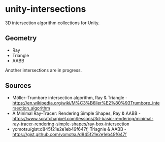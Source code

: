 unity-intersections
=====================

3D intersection algorithm collections for Unity.

## Geometry

- Ray
- Triangle
- AABB

Another intersections are in progress.

## Sources

- Möller–Trumbore intersection algorithm, Ray & Triangle - https://en.wikipedia.org/wiki/M%C3%B6ller%E2%80%93Trumbore_intersection_algorithm
- A Minimal Ray-Tracer: Rendering Simple Shapes, Ray & AABB - https://www.scratchapixel.com/lessons/3d-basic-rendering/minimal-ray-tracer-rendering-simple-shapes/ray-box-intersection
- yomotsu/gist:d845f21e2e1eb49f647f, Triagnle & AABB - https://gist.github.com/yomotsu/d845f21e2e1eb49f647f
